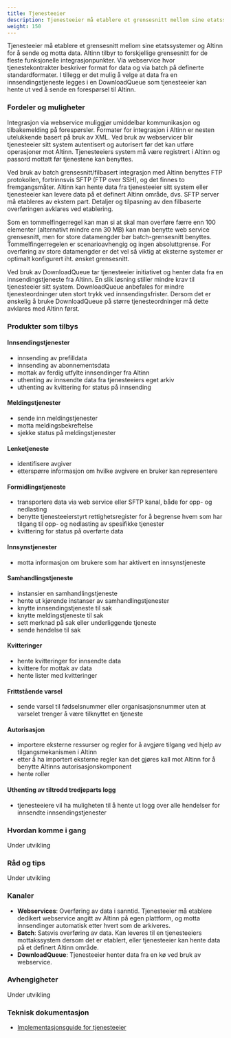 ```yaml
---
title: Tjenesteeier
description: Tjenesteeier må etablere et grensesnitt mellom sine etatssystemer og Altinn for å sende og motta data.
weight: 150
---
```


Tjenesteeier må etablere et grensesnitt mellom sine etatssystemer og Altinn for å sende og motta data.
Altinn tilbyr to forskjellige grensesnitt for de fleste funksjonelle integrasjonpunkter.
Via webservice hvor tjenestekontrakter beskriver format for data og via batch på definerte standardformater.
I tillegg er det mulig å velge at data fra en innsendingstjeneste legges i en DownloadQueue som tjenesteeier kan hente ut ved å sende en forespørsel til Altinn.


### Fordeler og muligheter
Integrasjon via webservice muliggjør umiddelbar kommunikasjon og tilbakemelding på forespørsler.
Formater for integrasjon i Altinn er nesten utelukkende basert på bruk av XML.
Ved bruk av webservicer blir tjenesteeier sitt system autentisert og autorisert før det kan utføre operasjoner mot Altinn.
Tjenesteeiers system må være registrert i Altinn og passord mottatt før tjenestene kan benyttes.

Ved bruk av batch grensesnitt/filbasert integrasjon med Altinn benyttes FTP protokollen, fortrinnsvis SFTP (FTP over SSH), og det finnes to fremgangsmåter.
Altinn kan hente data fra tjenesteeier sitt system eller tjenesteeier kan levere data på et definert Altinn område, dvs. SFTP server må etableres av ekstern part.
Detaljer og tilpasning av den filbaserte overføringen avklares ved etablering.

Som en tommelfingerregel kan man si at skal man overføre færre enn 100 elementer (alternativt mindre enn 30 MB) kan man benytte web service grensesnitt,
men for store datamengder bør batch-grensesnitt benyttes. Tommelfingerregelen er scenarioavhengig og ingen absoluttgrense.
For overføring av store datamengder er det vel så viktig at eksterne systemer er optimalt konfigurert iht. ønsket grensesnitt.

Ved bruk av DownloadQueue tar tjenesteeier initiativet og henter data fra en innsendingstjeneste fra Altinn.
En slik løsning stiller mindre krav til tjenesteeier sitt system. DownloadQueue anbefales for mindre tjenesteordninger uten stort trykk ved innsendingsfrister.
Dersom det er ønskelig å bruke DownloadQueue på større tjenesteordninger må dette avklares med Altinn først.


### Produkter som tilbys

#### Innsendingstjenester
 - innsending av prefilldata
 - innsending av abonnementsdata
 - mottak av ferdig utfylte innsendinger fra Altinn
 - uthenting av innsendte data fra tjenesteeiers eget arkiv
 - uthenting av kvittering for status på innsending

#### Meldingstjenester
 - sende inn meldingstjenester
 - motta meldingsbekreftelse
 - sjekke status på meldingstjenester

#### Lenketjeneste
 - identifisere avgiver
 - etterspørre informasjon om hvilke avgivere en bruker kan representere

#### Formidlingstjeneste
 - transportere data via web service eller SFTP kanal, både for opp- og nedlasting
 - benytte tjenesteeierstyrt rettighetsregister for å begrense hvem som har tilgang til opp- og nedlasting av spesifikke tjenester
 - kvittering for status på overførte data

#### Innsynstjenester
 - motta informasjon om brukere som har aktivert en innsynstjeneste

#### Samhandlingstjeneste 
 - instansier en samhandlingstjeneste 
 - hente ut kjørende instanser av samhandlingstjenester 
 - knytte innsendingstjeneste til sak 
 - knytte meldingstjeneste til sak 
 - sett merknad på sak eller underliggende tjeneste 
 - sende hendelse til sak

#### Kvitteringer
 - hente kvitteringer for innsendte data 
 - kvittere for mottak av data 
 - hente lister med kvitteringer

#### Frittstående varsel
 - sende varsel til fødselsnummer eller organisasjonsnummer uten at varselet trenger å være tilknyttet en tjeneste

#### Autorisasjon
 - importere eksterne ressurser og regler for å avgjøre tilgang ved hjelp av tilgangsmekanismen i Altinn
 - etter å ha importert eksterne regler kan det gjøres kall mot Altinn for å benytte Altinns autorisasjonskomponent 
 - hente roller

#### Uthenting av tiltrodd tredjeparts logg 
 - tjenesteeiere vil ha muligheten til å hente ut logg over alle hendelser for innsendte innsendingstjenester


### Hvordan komme i gang
Under utvikling

### Råd og tips
Under utvikling

### Kanaler
 - **Webservices**: Overføring av data i sanntid. Tjenesteeier må etablere dedikert webservice angitt av Altinn på egen plattform, og motta innsendinger automatisk etter hvert som de arkiveres.
 - **Batch**: Satsvis overføring av data. Kan leveres til en tjenesteeiers mottakssystem dersom det er etablert, eller tjenesteeier kan hente data på et definert Altinn område.
 - **DownloadQueue**: Tjenesteeier henter data fra en kø ved bruk av webservice.


### Avhengigheter
Under utvikling

### Teknisk dokumentasjon
 - [Implementasjonsguide for tjenesteeier](/docs/guides/tjenesteeier/)

